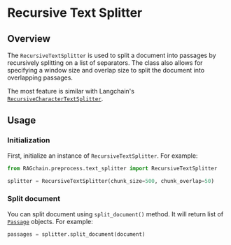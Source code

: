 # Recursive Text Splitter

## Overview

The `RecursiveTextSplitter` is used to split a document into passages by recursively splitting on a list of separators. The class also allows for specifying a window size and overlap size to split the document into overlapping passages.&#x20;

The most feature is similar with Langchain's [`RecursiveCharacterTextSplitter`](https://python.langchain.com/docs/modules/data\_connection/document\_transformers/text\_splitters/recursive\_text\_splitter).

## Usage

### Initialization

First, initialize an instance of `RecursiveTextSplitter`. For example:

```python
from RAGchain.preprocess.text_splitter import RecursiveTextSplitter

splitter = RecursiveTextSplitter(chunk_size=500, chunk_overlap=50)
```

### Split document

You can split document using `split_document()` method. It will return list of [`Passage`](https://nomadamas.github.io/RAGchain/build/html/RAGchain.schema.html#module-RAGchain.schema.passage) objects. For example:

```python
passages = splitter.split_document(document)
```

